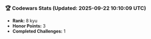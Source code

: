 ### 🏆 Codewars Stats (Updated: 2025-09-22 10:10:09 UTC)

- **Rank:** 8 kyu
- **Honor Points:** 3
- **Completed Challenges:** 1
